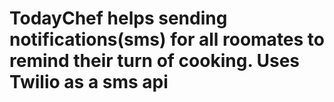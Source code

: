 # TodayChef helps sending notifications(sms) for all roomates to remind their turn of cooking. Uses Twilio as a sms api 
